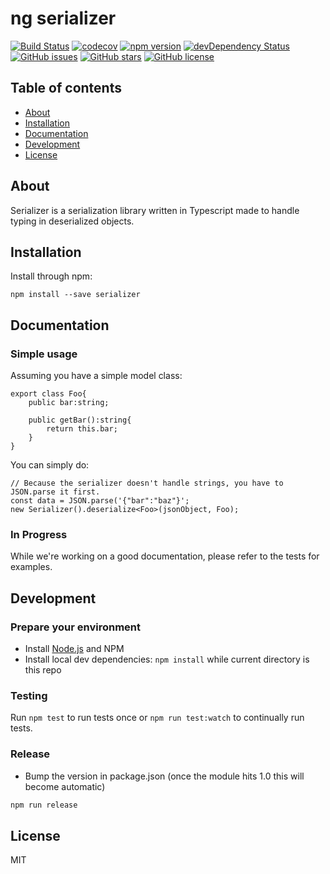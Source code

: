# ng serializer
[![Build Status](https://travis-ci.org/Supamiu/ng-serializer.svg?branch=master)](https://travis-ci.org/Supamiu/ng-serializer)
[![codecov](https://codecov.io/gh/Supamiu/ng-serializer/branch/master/graph/badge.svg)](https://codecov.io/gh/Supamiu/ng-serializer)
[![npm version](https://badge.fury.io/js/ng-serializer.svg)](http://badge.fury.io/js/ng-serializer)
[![devDependency Status](https://david-dm.org/Supamiu/ng-serializer/dev-status.svg)](https://david-dm.org/Supamiu/ng-serializer?type=dev)
[![GitHub issues](https://img.shields.io/github/issues/Supamiu/ng-serializer.svg)](https://github.com/Supamiu/ng-serializer/issues)
[![GitHub stars](https://img.shields.io/github/stars/Supamiu/ng-serializer.svg)](https://github.com/Supamiu/ng-serializer/stargazers)
[![GitHub license](https://img.shields.io/badge/license-MIT-blue.svg)](https://raw.githubusercontent.com/Supamiu/ng-serializer/master/LICENSE)

## Table of contents

- [About](#about)
- [Installation](#installation)
- [Documentation](#documentation)
- [Development](#development)
- [License](#license)

## About

Serializer is a serialization library written in Typescript made to handle typing in deserialized objects.

## Installation

Install through npm:
```
npm install --save serializer
```

## Documentation

### Simple usage
Assuming you have a simple model class:
```
export class Foo{
    public bar:string;
    
    public getBar():string{
        return this.bar;
    }
}
```

You can simply do:

```
// Because the serializer doesn't handle strings, you have to JSON.parse it first.
const data = JSON.parse('{"bar":"baz"}';
new Serializer().deserialize<Foo>(jsonObject, Foo);
```

### In Progress
While we're working on a good documentation, please refer to the tests for examples.


## Development

### Prepare your environment
* Install [Node.js](http://nodejs.org/) and NPM
* Install local dev dependencies: `npm install` while current directory is this repo

### Testing
Run `npm test` to run tests once or `npm run test:watch` to continually run tests.

### Release
* Bump the version in package.json (once the module hits 1.0 this will become automatic)
```bash
npm run release
```

## License

MIT
